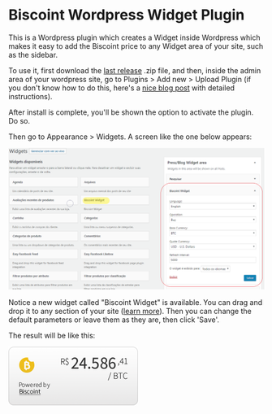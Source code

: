 # Biscoint Wordpress Widget Plugin

This is a Wordpress plugin which creates a Widget inside Wordpress which makes it easy to add the Biscoint price to any Widget area of your site, such as the sidebar.


To use it, first download the [last release](https://github.com/Biscoint/biscoint-widget-wordpress-plugin/releases) .zip file, and then, inside the admin area of your wordpress site, go to Plugins > Add new > Upload Plugin (if you don't know how to do this, here's a [nice blog post](https://www.wpbeginner.com/beginners-guide/step-by-step-guide-to-install-a-wordpress-plugin-for-beginners/) with detailed instructions).


After install is complete, you'll be shown the option to activate the plugin. Do so.

Then go to Appearance > Widgets. A screen like the one below appears:


 ![Screenshot](img/config-screenshot.PNG)

Notice a new widget called "Biscoint Widget" is available. You can drag and drop it to any section of your site ([learn more](https://www.wpbeginner.com/beginners-guide/how-to-add-and-use-widgets-in-wordpress/)). Then you can change the default parameters or leave them as they are, then click 'Save'.


The result will be like this:


![Widget](img/biscoint-widget.png)
